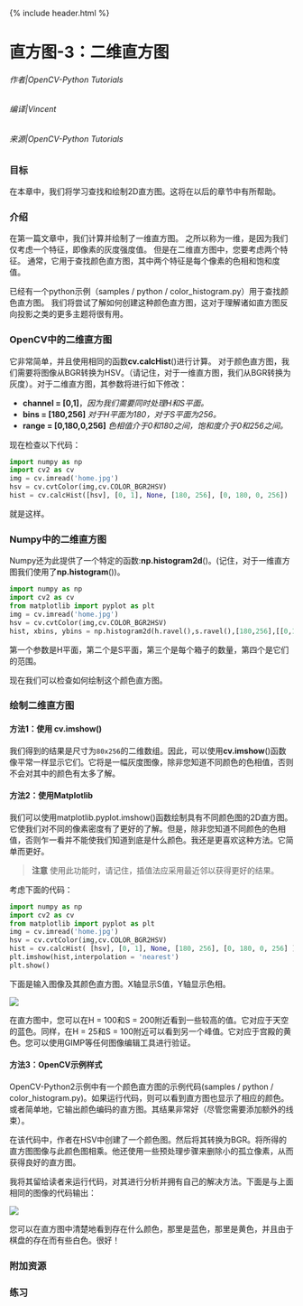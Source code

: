 {% include header.html %}

# 直方图-3：二维直方图

###### 作者|OpenCV-Python Tutorials
###### 编译|Vincent
###### 来源|OpenCV-Python Tutorials  

### 目标

在本章中，我们将学习查找和绘制2D直方图。这将在以后的章节中有所帮助。

### 介绍

在第一篇文章中，我们计算并绘制了一维直方图。 之所以称为一维，是因为我们仅考虑一个特征，即像素的灰度强度值。 但是在二维直方图中，您要考虑两个特征。 通常，它用于查找颜色直方图，其中两个特征是每个像素的色相和饱和度值。 

已经有一个python示例（samples / python / color_histogram.py）用于查找颜色直方图。 我们将尝试了解如何创建这种颜色直方图，这对于理解诸如直方图反向投影之类的更多主题将很有用。

### OpenCV中的二维直方图

它非常简单，并且使用相同的函数**cv.calcHist**()进行计算。 对于颜色直方图，我们需要将图像从BGR转换为HSV。（请记住，对于一维直方图，我们从BGR转换为灰度）。对于二维直方图，其参数将进行如下修改：

- **channel = [0,1]**，*因为我们需要同时处理H和S平面。*
- **bins = [180,256]** *对于H平面为180，对于S平面为256。*
- **range = [0,180,0,256]** *色相值介于0和180之间，饱和度介于0和256之间。*

现在检查以下代码：

```python
import numpy as np
import cv2 as cv
img = cv.imread('home.jpg')
hsv = cv.cvtColor(img,cv.COLOR_BGR2HSV)
hist = cv.calcHist([hsv], [0, 1], None, [180, 256], [0, 180, 0, 256])
```

就是这样。

### Numpy中的二维直方图

Numpy还为此提供了一个特定的函数:**np.histogram2d**()。(记住，对于一维直方图我们使用了**np.histogram**())。

```python
import numpy as np
import cv2 as cv
from matplotlib import pyplot as plt
img = cv.imread('home.jpg')
hsv = cv.cvtColor(img,cv.COLOR_BGR2HSV)
hist, xbins, ybins = np.histogram2d(h.ravel(),s.ravel(),[180,256],[[0,180],[0,256]])
```

第一个参数是H平面，第二个是S平面，第三个是每个箱子的数量，第四个是它们的范围。

现在我们可以检查如何绘制这个颜色直方图。

### 绘制二维直方图
#### 方法1：使用 cv.imshow()

我们得到的结果是尺寸为`80x256`的二维数组。因此，可以使用**cv.imshow**()函数像平常一样显示它们。它将是一幅灰度图像，除非您知道不同颜色的色相值，否则不会对其中的颜色有太多了解。

#### 方法2：使用Matplotlib
我们可以使用matplotlib.pyplot.imshow()函数绘制具有不同颜色图的2D直方图。它使我们对不同的像素密度有了更好的了解。但是，除非您知道不同颜色的色相值，否则乍一看并不能使我们知道到底是什么颜色。我还是更喜欢这种方法。它简单而更好。

> **注意**
使用此功能时，请记住，插值法应采用最近邻以获得更好的结果。

考虑下面的代码： 

```python
import numpy as np
import cv2 as cv
from matplotlib import pyplot as plt
img = cv.imread('home.jpg')
hsv = cv.cvtColor(img,cv.COLOR_BGR2HSV)
hist = cv.calcHist( [hsv], [0, 1], None, [180, 256], [0, 180, 0, 256] )
plt.imshow(hist,interpolation = 'nearest')
plt.show()
```

下面是输入图像及其颜色直方图。X轴显示S值，Y轴显示色相。

![](http://qiniu.aihubs.net/2dhist_matplotlib.jpg)

在直方图中，您可以在H = 100和S = 200附近看到一些较高的值。它对应于天空的蓝色。同样，在H = 25和S = 100附近可以看到另一个峰值。它对应于宫殿的黄色。您可以使用GIMP等任何图像编辑工具进行验证。

#### 方法3：OpenCV示例样式

OpenCV-Python2示例中有一个颜色直方图的示例代码(samples / python / color_histogram.py)。如果运行代码，则可以看到直方图也显示了相应的颜色。或者简单地，它输出颜色编码的直方图。其结果非常好（尽管您需要添加额外的线束）。

在该代码中，作者在HSV中创建了一个颜色图。然后将其转换为BGR。将所得的直方图图像与此颜色图相乘。他还使用一些预处理步骤来删除小的孤立像素，从而获得良好的直方图。

我将其留给读者来运行代码，对其进行分析并拥有自己的解决方法。下面是与上面相同的图像的代码输出： 

![](http://qiniu.aihubs.net/2dhist_opencv.jpg)

您可以在直方图中清楚地看到存在什么颜色，那里是蓝色，那里是黄色，并且由于棋盘的存在而有些白色。很好！

### 附加资源

### 练习